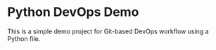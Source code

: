 # Python DevOps Demo

This is a simple demo project for Git-based DevOps workflow using a Python file.

